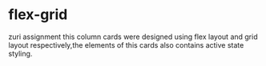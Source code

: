 # flex-grid
zuri assignment
this column cards were designed using flex layout and grid layout respectively,the elements of this cards also contains active state styling.
